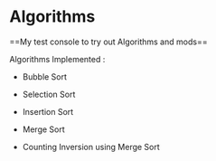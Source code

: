 # Algorithms

==My test console to try out Algorithms and mods==

Algorithms Implemented :
- Bubble Sort
- Selection Sort
- Insertion Sort
- Merge Sort


- Counting Inversion using Merge Sort
